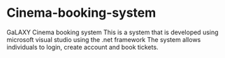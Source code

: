 # Cinema-booking-system
GaLAXY Cinema booking system
This is a system that is developed using microsoft visual studio using the .net framework
The system allows individuals to login, create account and book tickets.
